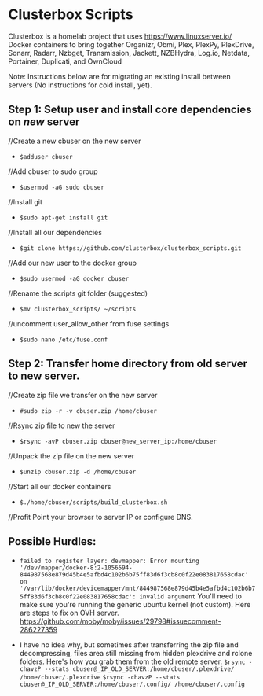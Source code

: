 # Clusterbox Scripts

Clusterbox is a homelab project that uses https://www.linuxserver.io/ Docker containers to bring together Organizr, Obmi, Plex, PlexPy, PlexDrive, Sonarr, Radarr, Nzbget, Transmission, Jackett, NZBHydra, Log.io, Netdata, Portainer, Duplicati, and OwnCloud

Note: Instructions below are for migrating an existing install between servers (No instructions for cold install, yet).

## Step 1: Setup user and install core dependencies on *new* server

//Create a new cbuser on the new server
- `$adduser cbuser`

//Add cbuser to sudo group
- `$usermod -aG sudo cbuser`

//Install git
- `$sudo apt-get install git`

//Install all our dependencies
- `$git clone https://github.com/clusterbox/clusterbox_scripts.git`

//Add our new user to the docker group
- `$sudo usermod -aG docker cbuser`

//Rename the scripts git folder (suggested)
- `$mv clusterbox_scripts/ ~/scripts`

//uncomment user_allow_other from fuse settings
- `$sudo nano /etc/fuse.conf`





## Step 2: Transfer home directory from old server to new server.
//Create zip file we transfer on the new server
- `#sudo zip -r -v cbuser.zip /home/cbuser`

//Rsync zip file to new the server
- `$rsync -avP cbuser.zip cbuser@new_server_ip:/home/cbuser`

//Unpack the zip file on the new server
- `$unzip cbuser.zip -d /home/cbuser`

//Start all our docker containers
- `$./home/cbuser/scripts/build_clusterbox.sh`

//Profit
Point your browser to server IP or configure DNS.



## Possible Hurdles:
- `failed to register layer: devmapper: Error mounting '/dev/mapper/docker-8:2-1056594-844987568e879d45b4e5afbd4c102b6b75ff83d6f3cb8c0f22e083817658cdac' on '/var/lib/docker/devicemapper/mnt/844987568e879d45b4e5afbd4c102b6b75ff83d6f3cb8c0f22e083817658cdac': invalid argument`
You'll need to make sure you're running the generic ubuntu kernel (not custom).  Here are steps to fix on OVH server.
https://github.com/moby/moby/issues/29798#issuecomment-286227359

- I have no idea why, but sometimes after transferring the zip file and decompressing, files area still missing from hidden plexdrive and rclone folders.  Here's how you grab them from the old remote server.
`$rsync -chavzP --stats cbuser@_IP_OLD_SERVER:/home/cbuser/.plexdrive/ /home/cbuser/.plexdrive`
`$rsync -chavzP --stats cbuser@_IP_OLD_SERVER:/home/cbuser/.config/ /home/cbuser/.config`
